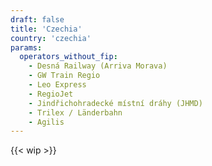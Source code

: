 ```yaml
---
draft: false
title: 'Czechia'
country: 'czechia'
params:
  operators_without_fip:
    - Desná Railway (Arriva Morava)
    - GW Train Regio
    - Leo Express
    - RegioJet
    - Jindřichohradecké místní dráhy (JHMD)
    - Trilex / Länderbahn
    - Agilis
---
```


<!-- Entferne das "WIP" Snippet, wenn die Inhalte der Seite vollständig sind -->
{{< wip >}}
